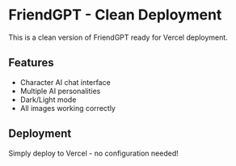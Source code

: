 # FriendGPT - Clean Deployment

This is a clean version of FriendGPT ready for Vercel deployment.

## Features
- Character AI chat interface
- Multiple AI personalities
- Dark/Light mode
- All images working correctly

## Deployment
Simply deploy to Vercel - no configuration needed!